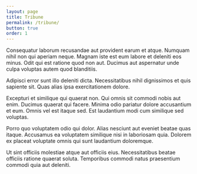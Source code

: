 ```yaml
---
layout: page
title: Tribune
permalink: /tribune/
button: true
order: 1
---
```


Consequatur laborum recusandae aut provident earum et atque. Numquam nihil non qui aperiam neque. Magnam iste est eum labore et deleniti eos minus. Odit qui est ratione quod non aut. Ducimus aut aspernatur unde culpa voluptas autem quod blanditiis.

Adipisci error sunt illo deleniti dicta. Necessitatibus nihil dignissimos et quis sapiente sit. Quas alias ipsa exercitationem dolore.

Excepturi et similique qui quaerat non. Qui omnis sit commodi nobis aut enim. Ducimus quaerat qui facere. Minima odio pariatur dolore accusantium et eum. Omnis vel est itaque sed. Est laudantium modi cum similique sed voluptas.

Porro quo voluptatem odio qui dolor. Alias nesciunt aut eveniet beatae quas itaque. Accusamus ea voluptatem similique nisi in laboriosam quia. Dolorem ex placeat voluptate omnis qui sunt laudantium doloremque.

Ut sint officiis molestiae atque aut officiis eius. Necessitatibus beatae officiis ratione quaerat soluta. Temporibus commodi natus praesentium commodi quia aut deleniti.
